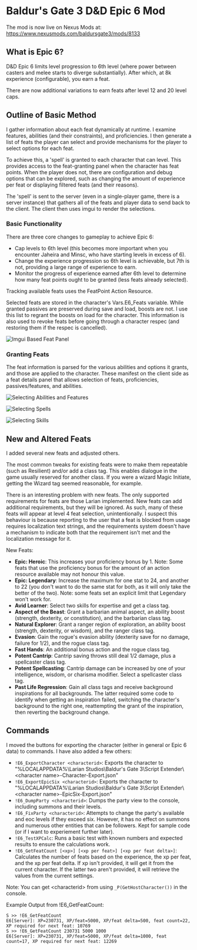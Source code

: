 # Baldur's Gate 3 D&amp;D Epic 6 Mod

The mod is now live on Nexus Mods at: https://www.nexusmods.com/baldursgate3/mods/8133

## What is Epic 6?
D&amp;D Epic 6 limits level progression to 6th level (where power between casters and melee starts to diverge substantially). After which, at 8k experience (configurable), you earn a feat.

There are now additional variations to earn feats after level 12 and 20 level caps.

## Outline of Basic Method

I gather information about each feat dynamically at runtime. I examine features, abilities (and their constraints), and proficiencies. I then generate a list of feats the player can select and provide mechanisms for the player to select options for each feat.

To achieve this, a 'spell' is granted to each character that can level. This provides access to the feat-granting panel when the character has feat points. When the player does not, there are configuration and debug options that can be explored, such as changing the amount of experience per feat or displaying filtered feats (and their reasons).

The 'spell' is sent to the server (even in a single-player game, there is a server instance) that gathers all of the feats and player data to send back to the client. The client then uses imgui to render the selections.

### Basic Functionality

There are three core changes to gameplay to achieve Epic 6:
 * Cap levels to 6th level (this becomes more important when you encounter Jaheira and Minsc, who have starting levels in excess of 6).
 * Change the experience progression so 6th level is achievable, but 7th is not, providing a large range of experience to earn.
 * Monitor the progress of experience earned after 6th level to determine how many feat points ought to be granted (less feats already selected).

Tracking available feats uses the FeatPoint Action Resource.

Selected feats are stored in the character's Vars.E6_Feats variable. While granted passives are preserved during save and load, boosts are not. I use this list to regrant the boosts on load for the character. This information is also used to revoke feats before going through a character respec (and restoring them if the respec is cancelled).

![Imgui Based Feat Panel](Readme_Assets/FeatPanel.png)

### Granting Feats

The feat information is parsed for the various abilities and options it grants, and those are applied to the character. These manifest on the client side as a feat details panel that allows selection of feats, proficiencies, passives/features, and abilities.

![Selecting Abilities and Features](Readme_Assets/Selectors_Abilities_and_Features.png)

![Selecting Spells](Readme_Assets/Selectors_Spells.png)

![Selecting Skills](Readme_Assets/Selectors_Skills.png)

## New and Altered Feats

I added several new feats and adjusted others.

The most common tweaks for existing feats were to make them repeatable (such as Resilient) and/or add a class tag. This enables dialogue in the game usually reserved for another class. If you were a wizard Magic Initiate, getting the Wizard tag seemed reasonable, for example.

There is an interesting problem with new feats. The only supported requirements for feats are those Larian implemented. New feats can add additional requirements, but they will be ignored. As such, many of these feats will appear at level 4 feat selection, unintentionally. I suspect this behaviour is because reporting to the user that a feat is blocked from usage requires localization text strings, and the requirements system doesn't have a mechanism to indicate both that the requirement isn't met and the localization message for it.

New Feats:
 * **Epic: Heroic**: This increases your proficiency bonus by 1. Note: Some feats that use the proficiency bonus for the amount of an action resource available may not honour this value.
 * **Epic: Legendary**: Increase the maximum for one stat to 24, and another to 22 (you don't want to do the same stat for both, as it will only take the better of the two). Note: some feats set an explicit limit that Legendary won't work for.
 * **Avid Learner**: Select two skills for expertise and get a class tag.
 * **Aspect of the Beast**: Grant a barbarian animal aspect, an ability boost (strength, dexterity, or constitution), and the barbarian class tag.
 * **Natural Explorer**: Grant a ranger region of exploration, an ability boost (strength, dexterity, or wisdom), and the ranger class tag.
 * **Evasion**: Gain the rogue's evasion ability (dexterity save for no damage, failure for 1/2), and the rogue class tag.
 * **Fast Hands**: An additional bonus action and the rogue class tag.
 * **Potent Cantrip**: Cantrip saving throws still deal 1/2 damage, plus a spellcaster class tag.
 * **Potent Spellcasting**: Cantrip damage can be increased by one of your intelligence, wisdom, or charisma modifier. Select a spellcaster class tag.
 * **Past Life Regression**: Gain all class tags and receive background inspirations for all backgrounds. The latter required some code to identify when getting an inspiration failed, switching the character's background to the right one, reattempting the grant of the inspiration, then reverting the background change.
## Commands

I moved the buttons for exporting the character (either in general or Epic 6 data) to commands. I have also added a few others:
 * `!E6_ExportCharacter <characterid>`: Exports the character to "%LOCALAPPDATA%\Larian Studios\Baldur's Gate 3\Script Extender\\&lt;character name&gt;-Character-Export.json"
 * `!E6_ExportEpicSix <characterid>`: Exports the character to "%LOCALAPPDATA%\Larian Studios\Baldur's Gate 3\Script Extender\\&lt;character name&gt;-EpicSix-Export.json"
 * `!E6_DumpParty <characterid>`: Dumps the party view to the console, including summons and their levels.
 * `!E6_FixParty <characterid>`: Attempts to change the party's available and eoc levels if they exceed six. However, it has no effect on summons and numerous other entities that can be followers. Kept for sample code (or if I want to experiement further later).
 * `!E6_TestXPCalc`: Runs a basic test with known numbers and expected results to ensure the calculations work.
 * `!E6_GetFeatCount [<xp>] [<xp per feat>] [<xp per feat delta>]`: Calculates the number of feats based on the experience, the xp per feat, and the xp per feat delta. If xp isn't provided, it will get it from the current character. If the latter two aren't provided, it will retrieve the values from the current settings.

Note: You can get &lt;characterid&gt; from using `_P(GetHostCharacter())` in the console.

Example Output from !E6_GetFeatCount:
```
S >> !E6_GetFeatCount
E6[Server]: XP=230731, XP/feat=5000, XP/feat delta=500, feat count=22, XP required for next feat: 10769
S >> !E6_GetFeatCount 230731 5000 1000
E6[Server]: XP=230731, XP/feat=5000, XP/feat delta=1000, feat count=17, XP required for next feat: 12269
```
